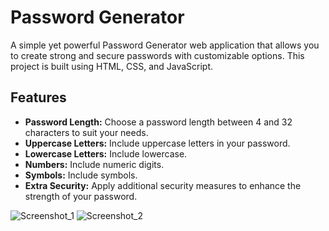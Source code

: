 # Password Generator

A simple yet powerful Password Generator web application that allows you to create strong and secure passwords with customizable options. This project is built using HTML, CSS, and JavaScript.

## Features
- **Password Length:** Choose a password length between 4 and 32 characters to suit your needs.
- **Uppercase Letters:** Include uppercase letters in your password.
- **Lowercase Letters:** Include lowercase.
- **Numbers:** Include numeric digits.
- **Symbols:** Include symbols.
- **Extra Security:** Apply additional security measures to enhance the strength of your password.


![Screenshot_1](https://user-images.githubusercontent.com/104774295/189438177-c8e66065-9e7c-429e-ad98-904199bcee39.jpg)
![Screenshot_2](https://user-images.githubusercontent.com/104774295/189438181-5998c041-4e85-4c2c-bc01-7124c99f8e11.jpg)
